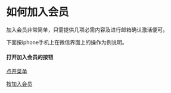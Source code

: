 # 如何加入会员

加入会员非常简单，只需提供几项必需内容及进行邮箱确认激活便可。 

下面按iphone手机上在微信界面上的操作为例说明。 

#### 打开加入会员的按钮

[点开菜单](img/member-register-01.png)

[按加入会员](img/member-register-02.png)

